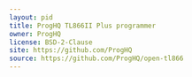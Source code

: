 ```yaml
---
layout: pid
title: ProgHQ TL866II Plus programmer
owner: ProgHQ
license: BSD-2-Clause 
site: https://github.com/ProgHQ
source: https://github.com/ProgHQ/open-tl866
---
```

